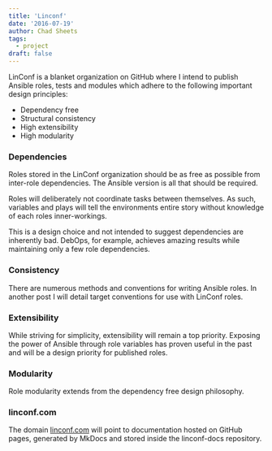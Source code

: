 ```yaml
---
title: 'Linconf'
date: '2016-07-19'
author: Chad Sheets
tags:
  - project
draft: false
---
```


LinConf is a blanket organization on GitHub where I intend to publish Ansible roles, tests and modules which adhere to the following important design principles:

- Dependency free
- Structural consistency
- High extensibility
- High modularity

### Dependencies

Roles stored in the LinConf organization should be as free as possible from inter-role dependencies. The Ansible version is all that should be required.

Roles will deliberately not coordinate tasks between themselves. As such, variables and plays will tell the environments entire story without knowledge of each roles inner-workings.

This is a design choice and not intended to suggest dependencies are inherently bad. DebOps, for example, achieves amazing results while maintaining only a few role dependencies.

### Consistency

There are numerous methods and conventions for writing Ansible roles. In another post I will detail target conventions for use with LinConf roles.

### Extensibility

While striving for simplicity, extensibility will remain a top priority. Exposing the power of Ansible through role variables has proven useful in the past and will be a design priority for published roles.

### Modularity

Role modularity extends from the dependency free design philosophy.

### linconf.com

The domain [linconf.com](linconf.com) will point to documentation hosted on GitHub pages, generated by MkDocs and stored inside the linconf-docs repository.
